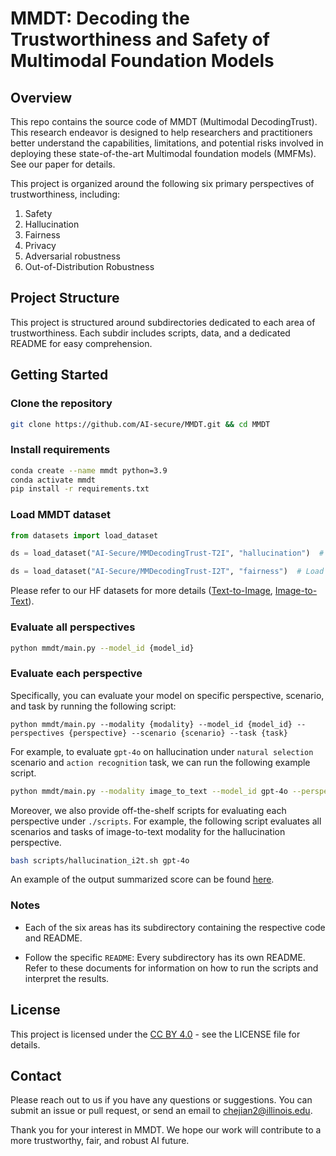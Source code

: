 # MMDT: Decoding the Trustworthiness and Safety of Multimodal Foundation Models

## Overview

This repo contains the source code of MMDT (Multimodal DecodingTrust). This research endeavor is designed to help researchers and practitioners better understand the capabilities, limitations, and potential risks involved in deploying these state-of-the-art Multimodal foundation models (MMFMs). See our paper for details.


This project is organized around the following six primary perspectives of trustworthiness, including:
1. Safety
2. Hallucination
3. Fairness
4. Privacy
5. Adversarial robustness
6. Out-of-Distribution Robustness

## Project Structure
This project is structured around subdirectories dedicated to each area of trustworthiness. Each subdir includes scripts, data, and a dedicated README for easy comprehension.


## Getting Started

### Clone the repository

```bash
git clone https://github.com/AI-secure/MMDT.git && cd MMDT
```

### Install requirements

```bash
conda create --name mmdt python=3.9
conda activate mmdt
pip install -r requirements.txt
```

### Load MMDT dataset

```python
from datasets import load_dataset

ds = load_dataset("AI-Secure/MMDecodingTrust-T2I", "hallucination")  # Load Hallucination subset of Text-to-Image dataset

ds = load_dataset("AI-Secure/MMDecodingTrust-I2T", "fairness")  # Load Fairness subset of Image-to-Text dataset
```

Please refer to our HF datasets for more details ([Text-to-Image](https://huggingface.co/datasets/AI-Secure/MMDecodingTrust-T2I), [Image-to-Text](https://huggingface.co/datasets/AI-Secure/MMDecodingTrust-I2T)).

### Evaluate all perspectives

```bash
python mmdt/main.py --model_id {model_id}
```

### Evaluate each perspective

Specifically, you can evaluate your model on specific perspective, scenario, and task by running the following script:
```
python mmdt/main.py --modality {modality} --model_id {model_id} --perspectives {perspective} --scenario {scenario} --task {task}
```

For example, to evaluate `gpt-4o` on hallucination under `natural selection` scenario and `action recognition` task, we can run the following example script.
```bash
python mmdt/main.py --modality image_to_text --model_id gpt-4o --perspectives hallucination --scenario natural --task action
```

Moreover, we also provide off-the-shelf scripts for evaluating each perspective under `./scripts`.
For example, the following script evaluates all scenarios and tasks of image-to-text modality for the hallucination perspective.
```bash
bash scripts/hallucination_i2t.sh gpt-4o
```

An example of the output summarized score can be found [here](https://github.com/AI-secure/MMDT/blob/8acf05cd6b8b6bb769da1bc12d758a10a5aba84b/mmdt/perspectives/hallucination/README.md?plain=1#L70).

### Notes
+ Each of the six areas has its subdirectory containing the respective code and README.

+ Follow the specific `README`: Every subdirectory has its own README. Refer to these documents for information on how to run the scripts and interpret the results.

## License
This project is licensed under the [CC BY 4.0](https://creativecommons.org/licenses/by/4.0/legalcode)  - see the LICENSE file for details.

## Contact
Please reach out to us if you have any questions or suggestions. You can submit an issue or pull request, or send an email to chejian2@illinois.edu.

Thank you for your interest in MMDT. We hope our work will contribute to a more trustworthy, fair, and robust AI future.
